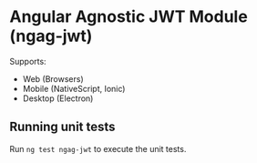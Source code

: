 # Angular Agnostic JWT Module (ngag-jwt)

Supports:

- Web (Browsers)
- Mobile (NativeScript, Ionic)
- Desktop (Electron)

## Running unit tests

Run `ng test ngag-jwt` to execute the unit tests.
